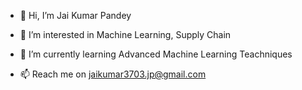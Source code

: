 - 👋 Hi, I’m Jai Kumar Pandey
- 👀 I’m interested in Machine Learning, Supply Chain 
- 🌱 I’m currently learning Advanced Machine Learning Teachniques

- 📫 Reach me on jaikumar3703.jp@gmail.com

<!---
jai3703/jai3703 is a ✨ special ✨ repository because its `README.md` (this file) appears on your GitHub profile.
You can click the Preview link to take a look at your changes.
--->
